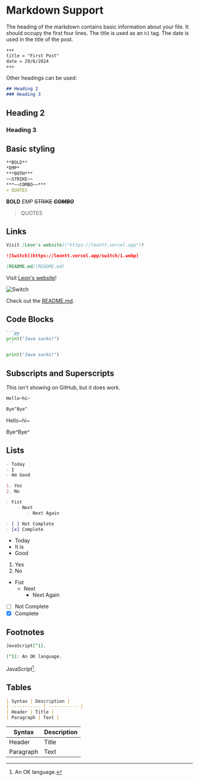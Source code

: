 # Markdown Support

The heading of the markdown contains basic information about your file. It should occupy the first four lines. The title is used as an ```h1``` tag. The date is used in the title of the post.

```txt
+++
title = "First Post"
date = 29/6/2024
+++
```

Other headings can be used:

```md
## Heading 2
### Heading 3
```

## Heading 2

### Heading 3

## Basic styling

```md
**BOLD**
*EMP*
***BOTH***
~~STRIKE~~
***~~COMBO~~***
> QUOTES
```

**BOLD**
*EMP*
~~STRIKE~~
***~~COMBO~~***
> QUOTES

## Links

```md
Visit [Leon's website]("https://leontt.vercel.app")!

![Switch](https://leontt.vercel.app/switch/1.webp)

[README.md](README.md)
```

Visit [Leon's website]("https://leontt.vercel.app")!

![Switch](https://leontt.vercel.app/switch/1.webp)

Check out the [README.md](README.md).

## Code Blocks

````md
```py
print("Java sucks!")
```
````

```py
print("Java sucks!")
```

## Subscripts and Superscripts

This isn't showing on GitHub, but it does work.

```md
Hello~hi~

Bye^Bye^
```

Hello~hi~

Bye^Bye^

## Lists

```md
- Today
- I
- Am Good

1. Yes
2. No

- Fist
    - Next
        - Next Again

- [ ] Not Complete
- [x] Complete
```

- Today
- It is
- Good

1. Yes
2. No

- Fist
    - Next
        - Next Again

- [ ] Not Complete
- [x] Complete

## Footnotes

```md
JavaScript[^1].

[^1]: An OK language.
```

JavaScript[^1].

[^1]: An OK language.

## Tables

```md
| Syntax | Description |
| ----------- | ----------- |
| Header | Title |
| Paragraph | Text |
```

| Syntax | Description |
| ----------- | ----------- |
| Header | Title |
| Paragraph | Text |